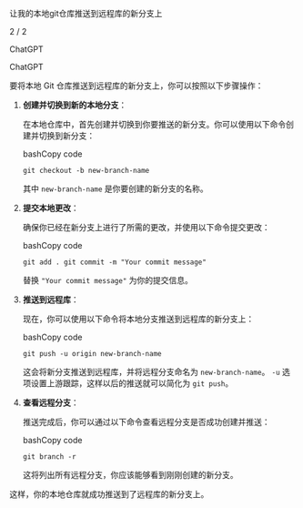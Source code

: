 让我的本地git仓库推送到远程库的新分支上

2 / 2

ChatGPT

ChatGPT

要将本地 Git 仓库推送到远程库的新分支上，你可以按照以下步骤操作：

1. **创建并切换到新的本地分支**：
    
    在本地仓库中，首先创建并切换到你要推送的新分支。你可以使用以下命令创建并切换到新分支：
    
    bashCopy code
    
    `git checkout -b new-branch-name`
    
    其中 `new-branch-name` 是你要创建的新分支的名称。
    
2. **提交本地更改**：
    
    确保你已经在新分支上进行了所需的更改，并使用以下命令提交更改：
    
    bashCopy code
    
    `git add . git commit -m "Your commit message"`
    
    替换 `"Your commit message"` 为你的提交信息。
    
3. **推送到远程库**：
    
    现在，你可以使用以下命令将本地分支推送到远程库的新分支上：
    
    bashCopy code
    
    `git push -u origin new-branch-name`
    
    这会将新分支推送到远程库，并将远程分支命名为 `new-branch-name`。 `-u` 选项设置上游跟踪，这样以后的推送就可以简化为 `git push`。
    
4. **查看远程分支**：
    
    推送完成后，你可以通过以下命令查看远程分支是否成功创建并推送：
    
    bashCopy code
    
    `git branch -r`
    
    这将列出所有远程分支，你应该能够看到刚刚创建的新分支。
    

这样，你的本地仓库就成功推送到了远程库的新分支上。